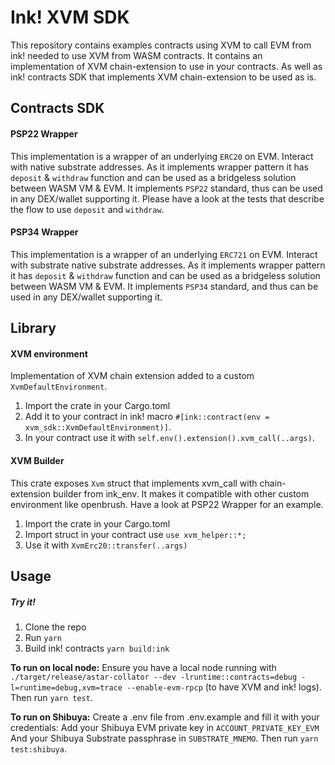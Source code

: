 # Ink! XVM SDK

This repository contains examples contracts using XVM to call EVM from ink! needed to use XVM from WASM contracts.
It contains an implementation of XVM chain-extension to use in your contracts.
As well as ink! contracts SDK that implements XVM chain-extension to be used as is.

## Contracts SDK

#### PSP22 Wrapper

This implementation is a wrapper of an underlying `ERC20` on EVM. Interact with native substrate addresses.
As it implements wrapper pattern it has `deposit` & `withdraw` function and can be used as a bridgeless solution between WASM VM & EVM.
It implements `PSP22` standard, thus can be used in any DEX/wallet supporting it.
Please have a look at the tests that describe the flow to use `deposit` and `withdraw`.

#### PSP34 Wrapper

This implementation is a wrapper of an underlying `ERC721` on EVM. Interact with substrate native substrate addresses.
As it implements wrapper pattern it has `deposit` & `withdraw` function and can be used as a bridgeless solution between WASM VM & EVM.
It implements `PSP34` standard, and thus can be used in any DEX/wallet supporting it.

## Library

#### XVM environment

Implementation of XVM chain extension added to a custom `XvmDefaultEnvironment`.

1. Import the crate in your Cargo.toml
2. Add it to your contract in ink! macro `#[ink::contract(env = xvm_sdk::XvmDefaultEnvironment)]`.
3. In your contract use it with `self.env().extension().xvm_call(..args)`.

#### XVM Builder

This crate exposes `Xvm` struct that implements xvm_call with chain-extension builder from ink_env.
It makes it compatible with other custom environment like openbrush.
Have a look at PSP22 Wrapper for an example.

1. Import the crate in your Cargo.toml
2. Import struct in your contract use `use xvm_helper::*;`
3. Use it with `XvmErc20::transfer(..args)`

## Usage

##### Try it!

1. Clone the repo
2. Run `yarn`
3. Build ink! contracts `yarn build:ink`

**To run on local node:**
Ensure you have a local node running with `./target/release/astar-collator --dev -lruntime::contracts=debug -l=runtime=debug,xvm=trace --enable-evm-rpcp` (to have XVM and ink! logs).     
Then run `yarn test`.

**To run on Shibuya:**
Create a .env file from .env.example and fill it with your credentials:
Add your Shibuya EVM private key in `ACCOUNT_PRIVATE_KEY_EVM`
And your Shibuya Substrate passphrase in `SUBSTRATE_MNEMO`.
Then run `yarn test:shibuya`.
